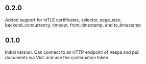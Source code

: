 ## 0.2.0
Added support for mTLS certificates, selector, page_size, backend_concurrency, timeout, from_timestamp, and to_timestamp

## 0.1.0

Initial version. Can connect to an HTTP endpoint of Vespa and pull documents via Visit and use the continuation token
